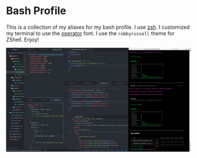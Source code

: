 # Bash Profile

This is a collection of my aliases for my bash profile. I use [zsh](https://ohmyz.sh/). I customized my terminal to use the [operator](https://www.typography.com/blog/introducing-operator) font. I use the `robbyrussell` theme for ZShell. Enjoy!

![](./terminalAndAtom.png)
